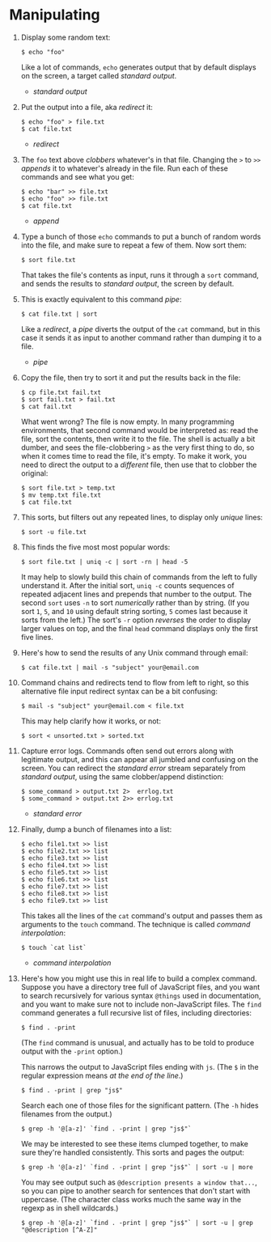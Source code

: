 # Manipulating

1.  Display some random text:

        $ echo "foo"

    Like a lot of commands, `echo` generates output that by default
    displays on the screen, a target called _standard output_.

    - _standard output_

1.  Put the output into a file, aka _redirect_ it:

        $ echo "foo" > file.txt
        $ cat file.txt

    - _redirect_

1.  The `foo` text above _clobbers_ whatever's in that file. Changing
    the `>` to `>>` _appends_ it to whatever's already in the file.
    Run each of these commands and see what you get:

        $ echo "bar" >> file.txt
        $ echo "foo" >> file.txt
        $ cat file.txt

    - _append_

1.  Type a bunch of those `echo` commands to put a bunch of random
    words into the file, and make sure to repeat a few of them. Now
    sort them:

        $ sort file.txt

    That takes the file's contents as input, runs it through a `sort`
    command, and sends the results to _standard output_, the screen by
    default.

1.  This is exactly equivalent to this command _pipe_:

        $ cat file.txt | sort

    Like a _redirect_, a _pipe_ diverts the output of the `cat`
    command, but in this case it sends it as input to another command
    rather than dumping it to a file.

    - _pipe_

1.  Copy the file, then try to sort it and put the results back in the
    file:

        $ cp file.txt fail.txt
        $ sort fail.txt > fail.txt
        $ cat fail.txt

    What went wrong? The file is now empty. In many programming
    environments, that second command would be interpreted as: read
    the file, sort the contents, then write it to the file. The shell
    is actually a bit dumber, and sees the file-clobbering `>` as the
    very first thing to do, so when it comes time to read the file,
    it's empty.  To make it work, you need to direct the output to a
    _different_ file, then use that to clobber the original:

        $ sort file.txt > temp.txt
        $ mv temp.txt file.txt
        $ cat file.txt

1.  This sorts, but filters out any repeated lines, to display only
    _unique_ lines:

        $ sort -u file.txt

1.  This finds the five most most popular words:

        $ sort file.txt | uniq -c | sort -rn | head -5

    It may help to slowly build this chain of commands from the left
    to fully understand it. After the initial sort, `uniq -c` counts
    sequences of repeated adjacent lines and prepends that number to
    the output. The second `sort` uses `-n` to sort _numerically_
    rather than by string. (If you sort `1`, `5`, and `10` using
    default string sorting, `5` comes last because it sorts from the
    left.) The sort's `-r` option _reverses_ the order to display
    larger values on top, and the final `head` command displays only
    the first five lines.

1.  Here's how to send the results of any Unix command through email:

        $ cat file.txt | mail -s "subject" your@email.com

1.  Command chains and redirects tend to flow from left to right, so
    this alternative file input redirect syntax can be a bit
    confusing:

        $ mail -s "subject" your@email.com < file.txt

    This may help clarify how it works, or not:

        $ sort < unsorted.txt > sorted.txt

1.  Capture error logs. Commands often send out errors along with
    legitimate output, and this can appear all jumbled and confusing
    on the screen. You can redirect the _standard error_ stream
    separately from _standard output_, using the same clobber/append
    distinction:

        $ some_command > output.txt 2>  errlog.txt
        $ some_command > output.txt 2>> errlog.txt

    - _standard error_

1.  Finally, dump a bunch of filenames into a list:

        $ echo file1.txt >> list
        $ echo file2.txt >> list
        $ echo file3.txt >> list
        $ echo file4.txt >> list
        $ echo file5.txt >> list
        $ echo file6.txt >> list
        $ echo file7.txt >> list
        $ echo file8.txt >> list
        $ echo file9.txt >> list

    This takes all the lines of the `cat` command's output and passes
    them as arguments to the `touch` command. The technique is called
    _command interpolation_:

        $ touch `cat list`

    - _command interpolation_

1.  Here's how you might use this in real life to build a complex
    command. Suppose you have a directory tree full of JavaScript
    files, and you want to search recursively for various syntax
    `@things` used in documentation, and you want to make sure not to
    include non-JavaScript files. The `find` command generates a full
    recursive list of files, including directories:

        $ find . -print

    (The `find` command is unusual, and actually has to be told to
    produce output with the `-print` option.)

    This narrows the output to JavaScript files ending with `js`. (The
    `$` in the regular expression means _at the end of the line_.)

        $ find . -print | grep "js$"

    Search each one of those files for the significant pattern. (The
    `-h` hides filenames from the output.)

        $ grep -h '@[a-z]' `find . -print | grep "js$"`

    We may be interested to see these items clumped together, to make
    sure they're handled consistently. This sorts and pages the
    output:

        $ grep -h '@[a-z]' `find . -print | grep "js$"` | sort -u | more

    You may see output such as `@description presents a window
    that...`, so you can pipe to another search for sentences that
    don't start with uppercase. (The character class works much the
    same way in the regexp as in shell wildcards.)

        $ grep -h '@[a-z]' `find . -print | grep "js$"` | sort -u | grep "@description [^A-Z]"
